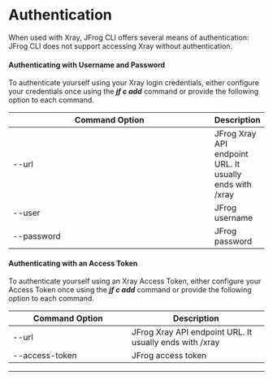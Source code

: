 # Authentication

When used with Xray, JFrog CLI offers several means of authentication: JFrog CLI does not support accessing Xray without authentication.

#### Authenticating with Username and Password

To authenticate yourself using your Xray login credentials, either configure your credentials once using the _**jf c add**_ command or provide the following option to each command.

<table><thead><tr><th width="424.5">Command Option</th><th>Description</th></tr></thead><tbody><tr><td>--url</td><td>JFrog Xray API endpoint URL. It usually ends with /xray</td></tr><tr><td>--user</td><td>JFrog username</td></tr><tr><td>--password</td><td>JFrog password</td></tr></tbody></table>

#### Authenticating with an Access Token

To authenticate yourself using an Xray Access Token, either configure your Access Token once using the _**jf c add**_ command or provide the following option to each command.

<table><thead><tr><th width="218.5">Command Option</th><th>Description</th></tr></thead><tbody><tr><td>--url</td><td>JFrog Xray API endpoint URL. It usually ends with /xray</td></tr><tr><td>--access-token</td><td>JFrog access token</td></tr></tbody></table>

***



